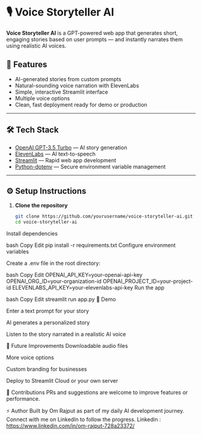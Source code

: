 # 🎙️ Voice Storyteller AI

**Voice Storyteller AI** is a GPT-powered web app that generates short, engaging stories based on user prompts — and instantly narrates them using realistic AI voices.

## 🚀 Features

- AI-generated stories from custom prompts
- Natural-sounding voice narration with ElevenLabs
- Simple, interactive Streamlit interface
- Multiple voice options
- Clean, fast deployment ready for demo or production

---

## 🛠️ Tech Stack

- [OpenAI GPT-3.5 Turbo](https://platform.openai.com/) — AI story generation
- [ElevenLabs](https://elevenlabs.io/) — AI text-to-speech
- [Streamlit](https://streamlit.io/) — Rapid web app development
- [Python-dotenv](https://pypi.org/project/python-dotenv/) — Secure environment variable management

---

## ⚙️ Setup Instructions

1. **Clone the repository**
   ```bash
   git clone https://github.com/yourusername/voice-storyteller-ai.git
   cd voice-storyteller-ai
Install dependencies

bash
Copy
Edit
pip install -r requirements.txt
Configure environment variables

Create a .env file in the root directory:

bash
Copy
Edit
OPENAI_API_KEY=your-openai-api-key
OPENAI_ORG_ID=your-organization-id
OPENAI_PROJECT_ID=your-project-id
ELEVENLABS_API_KEY=your-elevenlabs-api-key
Run the app

bash
Copy
Edit
streamlit run app.py
🎯 Demo

Enter a text prompt for your story

AI generates a personalized story

Listen to the story narrated in a realistic AI voice

🔧 Future Improvements
Downloadable audio files

More voice options

Custom branding for businesses

Deploy to Streamlit Cloud or your own server

📢 Contributions
PRs and suggestions are welcome to improve features or performance.

⚡ Author
Built by Om Rajput as part of my daily AI development journey.
Connect with me on LinkedIn to follow the progress.
Linkedin : https://www.linkedin.com/in/om-rajput-728a23372/
